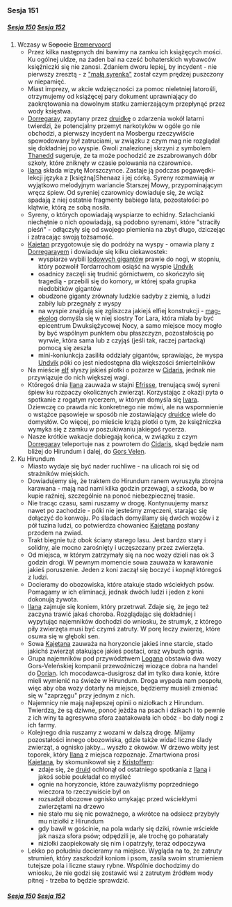 ### Sesja 151

##### [Sesja 150](#sesja-150) [Sesja 152](#sesja-152)

1. Wczasy w ~~Sopocie~~ [Bremervoord](#l_bremervoord)
    - Przez kilka następnych dni bawimy na zamku ich książęcych mości. Ku ogólnej uldze, na żaden bal na cześć bohaterskich wybawców księżniczki się nie zanosi. Zdaniem dworu lepiej, by incydent - nie pierwszy zresztą - z ["małą syrenką"](#p_efri) został czym prędzej puszczony w niepamięć.
    - Miast imprezy, w akcie wdzięczności za pomoc nieletniej latorośli, otrzymujemy od książęcej pary dokument uprawniający do zaokrętowania na dowolnym statku zamierzającym przepłynąć przez wody księstwa.
    - [Dorregaray](#p_dorregaray), zapytany przez [druidkę](#g_ilana) o zdarzenia wokół latarni twierdzi, że potencjalny przemyt narkotyków w ogóle go nie obchodzi, a pierwszy incydent na Mosbergu rzeczywiście spowodowany był zatruciami, w związku z czym mag nie rozglądał się dokładniej po wyspie. Gwoli znalezionej skrzyni z symbolem [Thanedd](#l_wyspa_thanedd) sugeruje, że ta może pochodzić ze zszabrowanych dóbr szkoły, które zniknęły w czasie polowania na czarownice.
    - [Ilana](#g_ilana) składa wizytę Morszczynce. Zastaje ją podczas pogawędki-lekcji języka z [księżną]Shenaaz i jej córką. Syreny rozmawiają w wyjątkowo melodyjnym wariancie Starszej Mowy, przypominającym wręcz śpiew. Od syreniej czarownicy dowiaduje się, że wciąż spadają z niej ostatnie fragmenty babiego lata, pozostałości po klątwie, którą ze sobą nosiła.
    - Syreny, o których opowiadają wyspiarze to echidny. Szlachcianki niechętnie o nich opowiadają, są podobno syrenami, które "straciły pieśń" - odłączyły się od swojego plemienia na zbyt długo, dziczejąc i zatracając swoją tożsamość.
    - [Kajetan](#g_kajetan) przygotowuje się do podróży na wyspy - omawia plany z [Dorregarayem](#p_dorregaray) i dowiaduje się kilku ciekawostek:
        - wyspiarze wybili [lodowych gigantów](#b_lodowy_gigant) prawie do nogi, w stopniu, który pozwolił Tordarrochom osiąść na wyspie [Undvik](#l_undvik)
        - osadnicy zaczęli się trudnić górnictwem, co skończyło się tragedią - przebili się do komory, w której spała grupka niedobitków gigantów
        - obudzone giganty zrównały ludzkie sadyby z ziemią, a ludzi zabiły lub przegnały z wyspy
        - na wyspie znajdują się zgliszcza jakiejś elfiej konstrukcji - [mag-ekolog](#p_dorregaray) domyśla się w niej siostry Tor Lara, która miała by być epicentrum Dwuksiężycowej Nocy, a samo miejsce mocy mogło by być wspólnym punktem obu płaszczyzn, pozostałością po wyrwie, która sama lub z czyjąś (jeśli tak, raczej partacką) pomocą się zeszła
        - mini-koniunkcja zasiliła oddziały gigantów, sprawiając, że wyspa [Undvik](#l_undvik) póki co jest niedostępna dla większości śmiertelników
    - Na mieście [elf](#g_kajetan) słyszy jakieś plotki o pożarze w [Cidaris](#l_cidaris), jednak nie przywiązuje do nich większej wagi.
    - Któregoś dnia [Ilana](#g_ilana) zauważa w stajni [Efrisse](#p_efri), trenującą swój syreni śpiew ku rozpaczy okolicznych zwierząt. Korzystając z okazji pyta o spotkanie z rogatym rycerzem, w którym domyśla się [Ivara](#p_ivar). Dziewczę co prawda nic konkretnego nie mówi, ale na wspomnienie o wstążce pąsowieje w sposób nie zostawiający [druidce](#g_ilana) wiele do domysłów. Co więcej, po mieście krążą plotki o tym, że księżniczka wymyka się z zamku w poszukiwaniu jakiegoś rycerza.
    - Nasze krótkie wakacje dobiegają końca, w związku z czym [Dorregaray](#p_dorregaray) teleportuje nas z powrotem do [Cidaris](#l_cidaris), skąd będzie nam bliżej do Hirundum i dalej, do [Gors Velen](#l_gors_velen).
2. Ku Hirundum
    - Miasto wydaje się być nader ruchliwe - na ulicach roi się od strażników miejskich.
    - Dowiadujemy się, że traktem do Hirundum ranem wyruszyła zbrojna karawana - mają nad nami kilka godzin przewagi, a szkoda, bo w kupie raźniej, szczególnie na ponoć niebezpiecznej trasie.
    - Nie tracąc czasu, sami ruszamy w drogę. Kontynuujemy marsz nawet po zachodzie - póki nie jesteśmy zmęczeni, starając się dołączyć do konwoju. Po śladach domyślamy się dwóch wozów i z pół tuzina ludzi, co potwierdza chowaniec [Kajetana](#g_kajetan) posłany przodem na zwiad.
    - Trakt biegnie tuż obok ściany starego lasu. Jest bardzo stary i solidny, ale mocno zarośnięty i uczęszczany przez zwierzęta.
    - Od miejsca, w którym zatrzymały się na noc wozy dzieli nas ok 3 godzin drogi. W pewnym momencie sowa zauważa w karawanie jakieś poruszenie. Jeden z koni zaczął się boczyć i kopnął któregoś z ludzi.
    - Docieramy do obozowiska, które atakuje stado wściekłych psów. Pomagamy w ich eliminacji, jednak dwóch ludzi i jeden z koni dokonują żywota.
    - [Ilana](#g_ilana) zajmuje się koniem, który przetrwał. Zdaje się, że jego też zaczyna trawić jakaś choroba. Rozglądając się dokładniej i wypytując najemników dochodzi do wniosku, że strumyk, z którego piły zwierzęta musi być czymś zatruty. W porę leczy zwierzę, które osuwa się w głęboki sen.
    - Sowa [Kajetana](#g_kajetan) zauważa na horyzoncie jakieś inne starcie, stado jakichś zwierząt atakujące jakieś postaci, oraz wybuch ognia.
    - Grupa najemników pod przywództwem [Logana](#p_logan) obstawia dwa wozy Gors-Veleńskiej kompanii przewoźniczej wiozące dobra na handel do [Dorian](#l_dorian). Ich mocodawca-dusigrosz dał im tylko dwa konie, które mieli wymienić na świeże w Hirundum. Droga wypada nam pospołu, więc aby oba wozy dotarły na miejsce, będziemy musieli zmieniać się w "zaprzęgu" przy jednym z nich.
    - Najemnicy nie mają najlepszej opinii o niziołkach z Hirundum. Twierdzą, że są dziwne, ponoć jeżdża na psach i dzikach i to pewnie z ich winy ta agresywna sfora zaatakowała ich obóz - bo dały nogi z ich farmy.
    - Kolejnego dnia ruszamy z wozami w dalszą drogę. Mijamy pozostałości innego obozowiska, gdzie także widać liczne ślady zwierząt, a ognisko jakby... wyszło z okowów. W drzewo wbity jest toporek, który [Ilana](#g_ilana) z miejsca rozpoznaje. Zmartwiona prosi [Kajetana](#g_kajetan), by skomunikował się z [Kristoffem](#p_kristoff):
        - zdaje się, że [druid](#p_kristoff) ochłonął od ostatniego spotkania z [Ilaną](#g_ilana) i jakoś sobie poukładał co myśleć
        - ognie na horyzoncie, które zauważyliśmy poprzedniego wieczora to rzeczywiście był on
        - rozsadził obozowe ognisko umykając przed wściekłymi zwierzętami na drzewo
        - nie stało mu się nic poważnego, a wkrótce na odsiecz przybyły mu niziołki z Hirundum
        - gdy bawił w gościnie, na pola wdarły się dziki, równie wściekłe jak nasza sfora psów; odpędzili je, ale trochę go poharatały
        - niziołki zaopiekowały się nim i opatrzyły, teraz odpoczywa
    - Lekko po południu docieramy na miejsce. Wygląda na to, że zatruty strumień, który zaszkodził koniom i psom, zasila swoim strumieniem tutejsze pola i liczne stawy rybne. Wspólnie dochodzimy do wniosku, że nie godzi się zostawić wsi z zatrutym źródłem wody pitnej - trzeba to będzie sprawdzić.

##### [Sesja 150](#sesja-150) [Sesja 152](#sesja-152)
